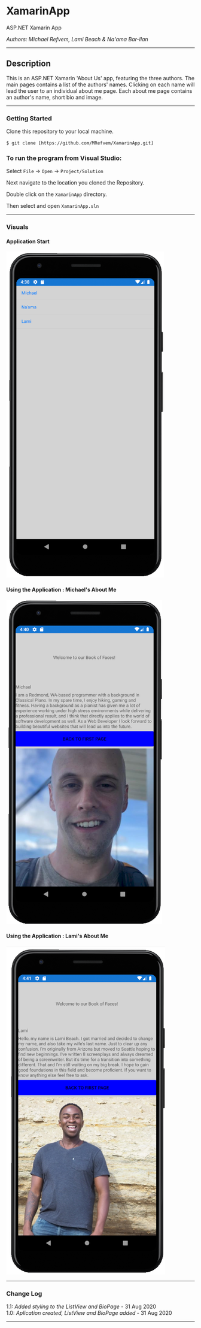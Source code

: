 # XamarinApp
ASP.NET Xamarin App

*Authors: Michael Refvem, Lami Beach & Na'ama Bar-Ilan*

----

## Description

This is an ASP.NET Xamarin 'About Us' app, featuring the three authors. The main pages contains a list of the authors' names. Clicking on each name will lead the user to an individual about me page. Each about me page contains an author's name, short bio and image. 

---

### Getting Started
Clone this repository to your local machine.

```
$ git clone [https://github.com/MRefvem/XamarinApp.git]
```

### To run the program from Visual Studio:
Select ```File``` -> ```Open``` -> ```Project/Solution```

Next navigate to the location you cloned the Repository.

Double click on the ```XamarinApp``` directory.

Then select and open ```XamarinApp.sln```

---

### Visuals

#### Application Start
![Image 1](https://github.com/MRefvem/XamarinApp/blob/master/Assets/XamarinApp-Start.png)
#### Using the Application : Michael's About Me
![Image 2](https://github.com/MRefvem/XamarinApp/blob/master/Assets/XamarinApp-AboutMe1.png)
#### Using the Application : Lami's About Me
![Image 3](https://github.com/MRefvem/XamarinApp/blob/master/Assets/XamarinApp-AboutMe2.png)

---

### Change Log

1.1: *Added styling to the ListView and BioPage* - 31 Aug 2020  
1.0: *Aplication created, ListView and BioPage added* - 31 Aug 2020  

------------------------------
